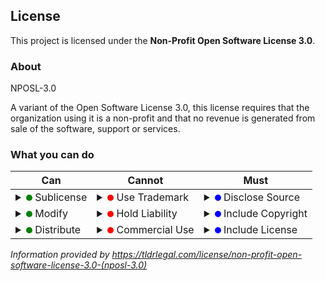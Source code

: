 ## License
This project is licensed under the **Non-Profit Open Software License 3.0**.

### About
NPOSL-3.0

A variant of the Open Software License 3.0, this license requires that the organization using it is a non-profit and that no revenue is generated from sale of the software, support or services.

### What you can do
| Can                                                                                                                                                                                                                                           | Cannot                                                                                                                                                                                                                                                  | Must                                                                                                                                                                                                                                                                                                |
|-----------------------------------------------------------------------------------------------------------------------------------------------------------------------------------------------------------------------------------------------|---------------------------------------------------------------------------------------------------------------------------------------------------------------------------------------------------------------------------------------------------------|-----------------------------------------------------------------------------------------------------------------------------------------------------------------------------------------------------------------------------------------------------------------------------------------------------|
| <details><summary><svg width="10" height="10" xmlns="http://www.w3.org/2000/svg"><circle cx="5" cy="5" r="5" fill="green"/></svg> Sublicense</summary>Describes the ability for you to grant/extend a license to the software.</details>      | <details><summary><svg width="10" height="10" xmlns="http://www.w3.org/2000/svg"><circle cx="5" cy="5" r="5" fill="red"/></svg> Use Trademark</summary>Describes the allowance of using contributors' names, trademarks or logos.</details>             | <details><summary><svg width="10" height="10" xmlns="http://www.w3.org/2000/svg"><circle cx="5" cy="5" r="5" fill="blue"/></svg> Disclose Source</summary>Describes whether you must disclose your source code when you communicate the software (i.e. even through cloud distribution).</details>  |
| <details><summary><svg width="10" height="10" xmlns="http://www.w3.org/2000/svg"><circle cx="5" cy="5" r="5" fill="green"/></svg> Modify</summary>Describes the ability to modify the software and create derivatives.</details>              | <details><summary><svg width="10" height="10" xmlns="http://www.w3.org/2000/svg"><circle cx="5" cy="5" r="5" fill="red"/></svg> Hold Liability</summary>Describes the warranty and if the software/license owner can be charged for damages.</details>  | <details><summary><svg width="10" height="10" xmlns="http://www.w3.org/2000/svg"><circle cx="5" cy="5" r="5" fill="blue"/></svg> Include Copyright</summary>Describes whether the original copyright must be retained.</details>                                                                    |
| <details><summary><svg width="10" height="10" xmlns="http://www.w3.org/2000/svg"><circle cx="5" cy="5" r="5" fill="green"/></svg> Distribute</summary>Describes the ability to distribute original or modified (derivative) works.</details>  | <details><summary><svg width="10" height="10" xmlns="http://www.w3.org/2000/svg"><circle cx="5" cy="5" r="5" fill="red"/></svg> Commercial Use</summary>Describes the ability to use the software for commercial purposes.</details>                    | <details><summary><svg width="10" height="10" xmlns="http://www.w3.org/2000/svg"><circle cx="5" cy="5" r="5" fill="blue"/></svg> Include License</summary>Including the full text of license in modified software.</details>                                                                        |

*Information provided by https://tldrlegal.com/license/non-profit-open-software-license-3.0-(nposl-3.0)*

